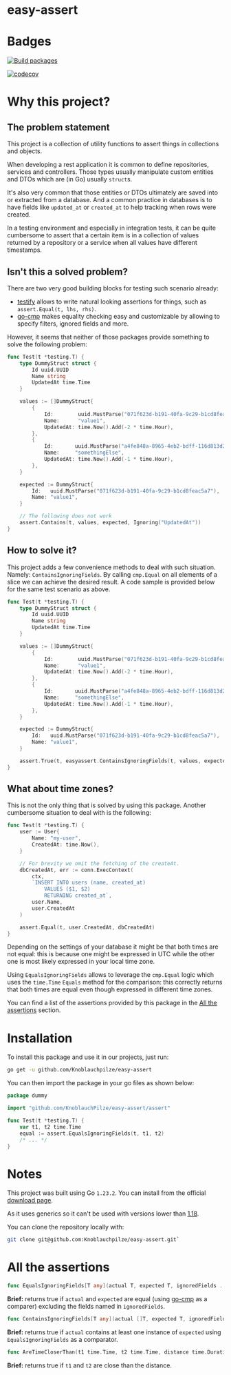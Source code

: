 # easy-assert

# Badges

[![Build packages](https://github.com/Knoblauchpilze/easy-assert/actions/workflows/build-packages.yml/badge.svg)](https://github.com/Knoblauchpilze/easy-assert/actions/workflows/build-packages.yml)

[![codecov](https://codecov.io/gh/Knoblauchpilze/easy-assert/graph/badge.svg?token=DL8I09GHC1)](https://codecov.io/gh/Knoblauchpilze/easy-assert)

# Why this project?

## The problem statement

This project is a collection of utility functions to assert things in collections and objects.

When developing a rest application it is common to define repositories, services and controllers. Those types usually manipulate custom entities and DTOs which are (in Go) usually `struct`s.

It's also very common that those entities or DTOs ultimately are saved into or extracted from a database. And a common practice in databases is to have fields like `updated_at` or `created_at` to help tracking when rows were created.

In a testing environment and especially in integration tests, it can be quite cumbersome to assert that a certain item is in a collection of values returned by a repository or a service when all values have different timestamps.

## Isn't this a solved problem?

There are two very good building blocks for testing such scenario already:

- [testify](https://github.com/stretchr/testify) allows to write natural looking assertions for things, such as `assert.Equal(t, lhs, rhs)`.
- [go-cmp](https://github.com/google/go-cmp) makes equality checking easy and customizable by allowing to specify filters, ignored fields and more.

However, it seems that neither of those packages provide something to solve the following problem:

```go
func Test(t *testing.T) {
	type DummyStruct struct {
		Id uuid.UUID
		Name string
		UpdatedAt time.Time
	}

	values := []DummyStruct{
		{
			Id:        uuid.MustParse("071f623d-b191-40fa-9c29-b1cd8feac5a7"),
			Name:      "value1",
			UpdatedAt: time.Now().Add(-2 * time.Hour),
		},
		{
			Id:       uuid.MustParse("a4fe848a-8965-4eb2-bdff-116d813d2824"),
			Name:     "somethingElse",
			UpdatedAt: time.Now().Add(-1 * time.Hour),
		},
	}

	expected := DummyStruct{
		Id:   uuid.MustParse("071f623d-b191-40fa-9c29-b1cd8feac5a7"),
		Name: "value1",
	}

	// The following does not work
	assert.Contains(t, values, expected, Ignoring("UpdatedAt"))
}
```

## How to solve it?

This project adds a few convenience methods to deal with such situation. Namely: `ContainsIgnoringFields`. By calling `cmp.Equal` on all elements of a slice we can achieve the desired result. A code sample is provided below for the same test scenario as above.

```go
func Test(t *testing.T) {
	type DummyStruct struct {
		Id uuid.UUID
		Name string
		UpdatedAt time.Time
	}

	values := []DummyStruct{
		{
			Id:        uuid.MustParse("071f623d-b191-40fa-9c29-b1cd8feac5a7"),
			Name:      "value1",
			UpdatedAt: time.Now().Add(-2 * time.Hour),
		},
		{
			Id:       uuid.MustParse("a4fe848a-8965-4eb2-bdff-116d813d2824"),
			Name:     "somethingElse",
			UpdatedAt: time.Now().Add(-1 * time.Hour),
		},
	}

	expected := DummyStruct{
		Id:   uuid.MustParse("071f623d-b191-40fa-9c29-b1cd8feac5a7"),
		Name: "value1",
	}

	assert.True(t, easyassert.ContainsIgnoringFields(t, values, expected, "UpdatedAt"))
}
```

## What about time zones?

This is not the only thing that is solved by using this package. Another cumbersome situation to deal with is the following:

```go
func Test(t *testing.T) {
	user := User{
		Name: "my-user",
		CreatedAt: time.Now(),
	}

	// For brevity we omit the fetching of the createAt.
	dbCreatedAt, err := conn.ExecContext(
		ctx,
		`INSERT INTO users (name, created_at)
			VALUES ($1, $2)
			RETURNING created_at`,
		user.Name,
		user.CreatedAt
	)

	assert.Equal(t, user.CreatedAt, dbCreatedAt)
}
```

Depending on the settings of your database it might be that both times are not equal: this is because one might be expressed in UTC while the other one is most likely expressed in your local time zone.

Using `EqualsIgnoringFields` allows to leverage the `cmp.Equal` logic which uses the `time.Time` `Equals` method for the comparison: this correctly returns that both times are equal even though expressed in different time zones.

You can find a list of the assertions provided by this package in the [All the assertions](#all-the-assertions) section.

# Installation

To install this package and use it in our projects, just run:

```bash
go get -u github.com/Knoblauchpilze/easy-assert
```

You can then import the package in your go files as shown below:

```go
package dummy

import "github.com/KnoblauchPilze/easy-assert/assert"

func Test(t *testing.T) {
	var t1, t2 time.Time
	equal := assert.EqualsIgnoringFields(t, t1, t2)
	/* ... */
}
```

# Notes

This project was built using Go `1.23.2`. You can install from the official [download page](https://go.dev/doc/install).

As it uses generics so it can't be used with versions lower than [1.18](https://go.dev/blog/go1.18#generics).

You can clone the repository locally with:

```bash
git clone git@github.com:Knoblauchpilze/easy-assert.git`
```

# All the assertions

```go
func EqualsIgnoringFields[T any](actual T, expected T, ignoredFields ...string) bool { /* ...*/ }
```

**Brief:** returns true if `actual` and `expected` are equal (using [go-cmp](https://github.com/google/go-cmp) as a comparer) excluding the fields named in `ignoredFields`.

```go
func ContainsIgnoringFields[T any](actual []T, expected T, ignoredFields ...string) bool { /* ... */ }
```

**Brief:** returns true if `actual` contains at least one instance of `expected` using `EqualsIgnoringFields` as a comparator.

```go
func AreTimeCloserThan(t1 time.Time, t2 time.Time, distance time.Duration) bool { /* ... */ }
```

**Brief:** returns true if `t1` and `t2` are close than the distance.
